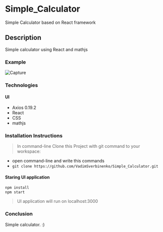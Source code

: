 # Simple_Calculator
Simple Calculator based on React framework

## Description
Simple calculator using React and mathjs

 ### Example 
![Capture](https://user-images.githubusercontent.com/61806389/104092766-cfcbb680-528e-11eb-8fa0-5c8263e62f95.PNG)



### Technologies 
 #### UI
 - Axios 0.19.2
 - React
 - CSS
 - mathjs
 
  ### Installation Instructions
 >In command-line Clone this Project  with git command to your workspace:
 - open command-line and write this commands
 - `git clone https://github.com/VadimSverbinenko/Simple_Calculator.git`
 
  #### Staring UI application
```bash
npm install
npm start

```
 > UI application will run on localhost:3000
 
 
  
 ### Conclusion
 
 Simple calculator. :)
